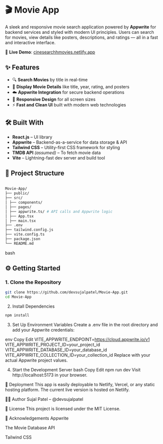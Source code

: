 # 🎬 Movie App

A sleek and responsive movie search application powered by **Appwrite** for backend services and styled with modern UI principles. Users can search for movies, view details like posters, descriptions, and ratings — all in a fast and interactive interface.

🔗 **Live Demo**: [cinesearchhmovies.netlify.app](https://cinesearchhmovies.netlify.app/)

## ✨ Features

- 🔍 **Search Movies** by title in real-time  
- 🎥 **Display Movie Details** like title, year, rating, and posters  
- ☁️ **Appwrite Integration** for secure backend operations  
- 📱 **Responsive Design** for all screen sizes  
- ⚡ **Fast and Clean UI** built with modern web technologies  

## 🛠️ Built With

- **React.js** – UI library  
- **Appwrite** – Backend-as-a-service for data storage & API  
- **Tailwind CSS** – Utility-first CSS framework for styling  
- **TMDB API** *(assumed)* – To fetch movie data  
- **Vite** – Lightning-fast dev server and build tool  

## 🧱 Project Structure

```bash

Movie-App/
├── public/
├── src/
│ ├── components/
│ ├── pages/
│ ├── appwrite.ts/ # API calls and Appwrite logic
│ ├── App.tsx
│ ├── main.tsx
├── .env
├── tailwind.config.js
├── vite.config.ts
├── package.json
└── README.md
```
bash

## ⚙️ Getting Started

### 1. Clone the Repository

```bash
git clone https://github.com/devsujalpatel/Movie-App.git
cd Movie-App
```
2. Install Dependencies
```bash
npm install
```
3. Set Up Environment Variables
Create a .env file in the root directory and add your Appwrite credentials:

env
Copy
Edit
VITE_APPWRITE_ENDPOINT=https://cloud.appwrite.io/v1
VITE_APPWRITE_PROJECT_ID=your_project_id
VITE_APPWRITE_DATABASE_ID=your_database_id
VITE_APPWRITE_COLLECTION_ID=your_collection_id
Replace with your actual Appwrite project values.

4. Start the Development Server
bash
Copy
Edit
npm run dev
Visit http://localhost:5173 in your browser.

🚀 Deployment
This app is easily deployable to Netlify, Vercel, or any static hosting platform. The current live version is hosted on Netlify.

🧑‍💻 Author
Sujal Patel – @devsujalpatel

📄 License
This project is licensed under the MIT License.

🙌 Acknowledgements
Appwrite

The Movie Database API

Tailwind CSS
